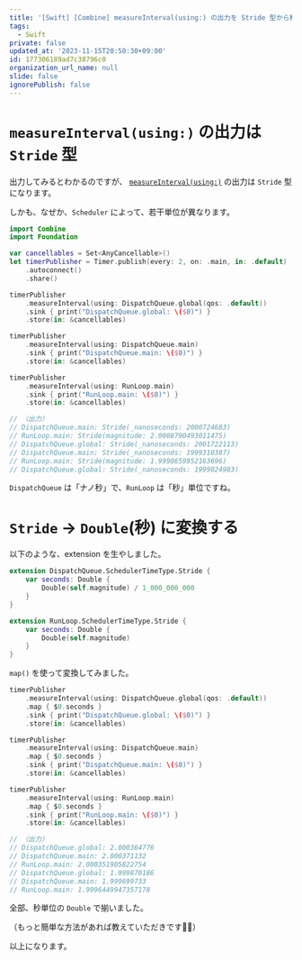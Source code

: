 ```yaml
---
title: '[Swift] [Combine] measureInterval(using:) の出力を Stride 型から秒単位に変換する'
tags:
  - Swift
private: false
updated_at: '2023-11-15T20:50:30+09:00'
id: 177306189ad7c38796c0
organization_url_name: null
slide: false
ignorePublish: false
---
```


# `measureInterval(using:)` の出力は `Stride` 型

出力してみるとわかるのですが、 [`measureInterval(using:)`](https://developer.apple.com/documentation/combine/fail/measureinterval(using:options:)) の出力は `Stride` 型になります。

しかも、なぜか、`Scheduler` によって、若干単位が異なります。

```swift
import Combine
import Foundation

var cancellables = Set<AnyCancellable>()
let timerPublisher = Timer.publish(every: 2, on: .main, in: .default)
    .autoconnect()
    .share()

timerPublisher
    .measureInterval(using: DispatchQueue.global(qos: .default))
    .sink { print("DispatchQueue.global: \($0)") }
    .store(in: &cancellables)

timerPublisher
    .measureInterval(using: DispatchQueue.main)
    .sink { print("DispatchQueue.main: \($0)") }
    .store(in: &cancellables)

timerPublisher
    .measureInterval(using: RunLoop.main)
    .sink { print("RunLoop.main: \($0)") }
    .store(in: &cancellables)

// （出力）
// DispatchQueue.main: Stride(_nanoseconds: 2000724683)
// RunLoop.main: Stride(magnitude: 2.0008790493011475)
// DispatchQueue.global: Stride(_nanoseconds: 2001722113)
// DispatchQueue.main: Stride(_nanoseconds: 1999310387)
// RunLoop.main: Stride(magnitude: 1.9990659952163696)
// DispatchQueue.global: Stride(_nanoseconds: 1999024983)
```

`DispatchQueue` は「ナノ秒」で、`RunLoop` は「秒」単位ですね。


# `Stride` → `Double`(秒) に変換する

以下のような、extension を生やしました。

```swift
extension DispatchQueue.SchedulerTimeType.Stride {
    var seconds: Double {
        Double(self.magnitude) / 1_000_000_000
    }
}

extension RunLoop.SchedulerTimeType.Stride {
    var seconds: Double {
        Double(self.magnitude)
    }
}
```

`map()` を使って変換してみました。

```swift
timerPublisher
    .measureInterval(using: DispatchQueue.global(qos: .default))
    .map { $0.seconds }
    .sink { print("DispatchQueue.global: \($0)") }
    .store(in: &cancellables)

timerPublisher
    .measureInterval(using: DispatchQueue.main)
    .map { $0.seconds }
    .sink { print("DispatchQueue.main: \($0)") }
    .store(in: &cancellables)

timerPublisher
    .measureInterval(using: RunLoop.main)
    .map { $0.seconds }
    .sink { print("RunLoop.main: \($0)") }
    .store(in: &cancellables)

// （出力）
// DispatchQueue.global: 2.000364776
// DispatchQueue.main: 2.000371132
// RunLoop.main: 2.000351905822754
// DispatchQueue.global: 1.999870186
// DispatchQueue.main: 1.999699733
// RunLoop.main: 1.9996449947357178
```

全部、秒単位の `Double` で揃いました。

（もっと簡単な方法があれば教えていただきです🙇‍♂️）

以上になります。
